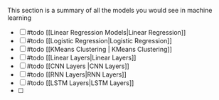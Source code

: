 This section is a summary of all the models you would see in machine learning

- [ ] #todo [[Linear Regression Models|Linear Regression]]
- [ ] #todo [[Logistic Regression|Logistic Regression]]
- [ ] #todo [[KMeans Clustering | KMeans Clustering]]
- [ ] #todo [[Linear Layers|Linear Layers]]
- [ ] #todo [[CNN Layers |CNN Layers]]
- [ ] #todo [[RNN Layers|RNN Layers]]
- [ ] #todo [[LSTM Layers|LSTM Layers]]
- [ ] 
